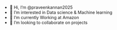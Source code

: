 - 👋 Hi, I’m @praveenkannan2025
- 👀 I’m interested in Data science & Machine learning
- 🌱 I’m currently Working at Amazon
- 💞️ I’m looking to collaborate on projects


<!---
praveenkannan2025/praveenkannan2025 is a ✨ special ✨ repository because its `README.md` (this file) appears on your GitHub profile.
You can click the Preview link to take a look at your changes.
--->
